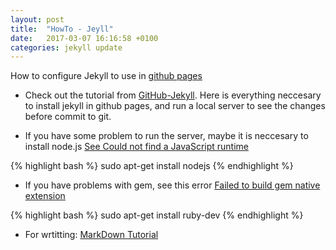 ```yaml
---
layout: post
title:  "HowTo - Jeyll"
date:   2017-03-07 16:16:58 +0100
categories: jekyll update
---
```


How to configure Jekyll to use in [github pages][github-pages]

- Check out the tutorial from [GitHub-Jekyll][github-jekyll].
Here is everything neccesary to install jekyll in github pages,
and run a local server to see the changes before commit to git.


- If you have some problem to run the server, maybe it is neccesary to install node.js [See Could not find a JavaScript runtime][jsRuntime-node]

{% highlight bash %}
sudo apt-get install nodejs
{% endhighlight %}

- If you have problems with gem, see this error [Failed to build gem native extension][gem-nativeextension]

{% highlight bash %}
sudo apt-get install ruby-dev
{% endhighlight %}

- For wrtitting: [MarkDown Tutorial][markdown-tutorial]



[github-jekyll]: https://help.github.com/articles/setting-up-your-github-pages-site-locally-with-jekyll/
[github-pages]: https://pages.github.com/
[jsRuntime-node]: https://github.com/jekyll/jekyll/issues/2327
[gem-nativeextension]: https://github.com/jekyll/jekyll-help/issues/209
[markdown-tutorial]: http://www.markdowntutorial.com/
